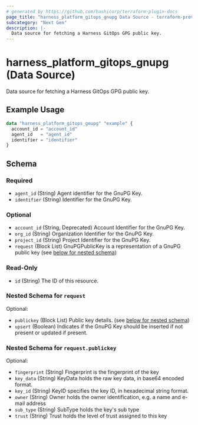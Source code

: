 ```yaml
---
# generated by https://github.com/hashicorp/terraform-plugin-docs
page_title: "harness_platform_gitops_gnupg Data Source - terraform-provider-harness"
subcategory: "Next Gen"
description: |-
  Data source for fetching a Harness GitOps GPG public key.
---
```


# harness_platform_gitops_gnupg (Data Source)

Data source for fetching a Harness GitOps GPG public key.

## Example Usage

```terraform
data "harness_platform_gitops_gnupg" "example" {
  account_id = "account_id"
  agent_id   = "agent_id"
  identifier = "identifier"
}
```

<!-- schema generated by tfplugindocs -->
## Schema

### Required

- `agent_id` (String) Agent identifier for the GnuPG Key.
- `identifier` (String) Identifier for the GnuPG Key.

### Optional

- `account_id` (String, Deprecated) Account Identifier for the GnuPG Key.
- `org_id` (String) Organization Identifier for the GnuPG Key.
- `project_id` (String) Project Identifier for the GnuPG Key.
- `request` (Block List) GnuPGPublicKey is a representation of a GnuPG public key (see [below for nested schema](#nestedblock--request))

### Read-Only

- `id` (String) The ID of this resource.

<a id="nestedblock--request"></a>
### Nested Schema for `request`

Optional:

- `publickey` (Block List) Public key details. (see [below for nested schema](#nestedblock--request--publickey))
- `upsert` (Boolean) Indicates if the GnuPG Key should be inserted if not present or updated if present.

<a id="nestedblock--request--publickey"></a>
### Nested Schema for `request.publickey`

Optional:

- `fingerprint` (String) Fingerprint is the fingerprint of the key
- `key_data` (String) KeyData holds the raw key data, in base64 encoded format.
- `key_id` (String) KeyID specifies the key ID, in hexadecimal string format.
- `owner` (String) Owner holds the owner identification, e.g. a name and e-mail address
- `sub_type` (String) SubType holds the key's sub type
- `trust` (String) Trust holds the level of trust assigned to this key
